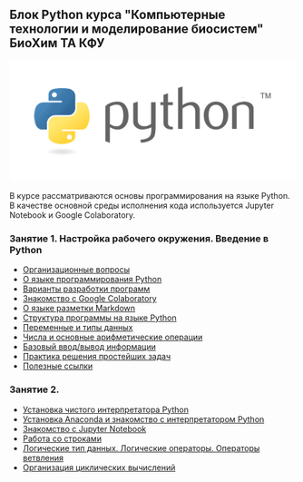 ## Блок Python курса "Компьютерные технологии и моделирование биосистем" БиоХим ТА КФУ

<img src="./img/python_logo.png"/>

В курсе рассматриваются основы программирования на языке Python. В качестве основной среды исполнения кода используется Jupyter Notebook и Google Colaboratory.

### Занятие 1. Настройка рабочего окружения. Введение в Python

- [Организационные вопросы](./lesson1/lesson1.1.md)
- [О языке программирования Python](./lesson1/lesson1.2.md)
- [Варианты разработки программ](./lesson1/lesson1.3.md)
- [Знакомство с Google Colaboratory](./lesson1/lesson1.4.md)
- [О языке разметки Markdown](./lesson1/lesson1.5.md)
- [Структура программы на языке Python](./lesson1/lesson1.6.md)
- [Переменные и типы данных](./lesson1/lesson1.7.md)
- [Числа и основные арифметические операции](./lesson1/lesson1.8.md)
- [Базовый ввод/вывод информации](./lesson1/lesson1.9.md)
- [Практика решения простейших задач](./lesson1/lesson1_tasks.ipynb)
- [Полезные ссылки](./lesson1/lesson1.10.md)

### Занятие 2.

- [Установка чистого интерпретатора Python](./lesson2/lesson2.1.md)
- [Установка Anaconda и знакомство с интерпретатором Python](./lesson2/lesson2.2.md)
- [Знакомство с Jupyter Notebook](./lesson2/lesson2.3.md)
- [Работа со строками](./lesson2/lesson2.4.md)
- [Логические тип данных. Логические операторы. Операторы ветвления](./lesson2/lesson2.5.md)
- [Организация циклических вычислений](./lesson2/lesson2.6.md)